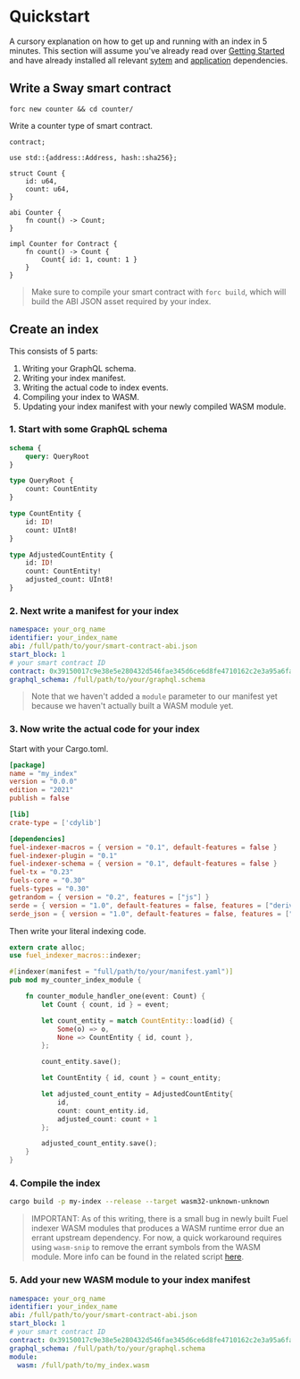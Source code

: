 # Quickstart

A cursory explanation on how to get up and running with an index in 5 minutes. This section will assume you've already read over [Getting Started](./../getting-started/index.md) and have already installed all relevant [sytem](./../getting-started/system-dependencies.md) and [application](./../getting-started/application-dependencies.md) dependencies.

## Write a Sway smart contract

`forc new counter && cd counter/`

Write a counter type of smart contract.

```sway
contract;

use std::{address::Address, hash::sha256};

struct Count {
    id: u64,
    count: u64,
}

abi Counter {
    fn count() -> Count;
}

impl Counter for Contract {
    fn count() -> Count {
        Count{ id: 1, count: 1 }
    }
}
```

> Make sure to compile your smart contract with `forc build`, which will build the ABI JSON asset required by your index.

## Create an index

This consists of 5 parts:

1. Writing your GraphQL schema.
2. Writing your index manifest.
3. Writing the actual code to index events.
4. Compiling your index to WASM.
5. Updating your index manifest with your newly compiled WASM module.

### 1. Start with some GraphQL schema

```graphql
schema {
    query: QueryRoot
}

type QueryRoot {
    count: CountEntity
}

type CountEntity {
    id: ID!
    count: UInt8!
}

type AdjustedCountEntity {
    id: ID!
    count: CountEntity!
    adjusted_count: UInt8!
}
```

### 2. Next write a manifest for your index

```yaml
namespace: your_org_name
identifier: your_index_name
abi: /full/path/to/your/smart-contract-abi.json
start_block: 1
# your smart contract ID
contract: 0x39150017c9e38e5e280432d546fae345d6ce6d8fe4710162c2e3a95a6faff051 
graphql_schema: /full/path/to/your/graphql.schema
```

> Note that we haven't added a `module` parameter to our manifest yet because we haven't actually built a WASM module yet.

### 3. Now write the actual code for your index

Start with your Cargo.toml.

```toml
[package]
name = "my_index"
version = "0.0.0"
edition = "2021"
publish = false

[lib]
crate-type = ['cdylib']

[dependencies]
fuel-indexer-macros = { version = "0.1", default-features = false }
fuel-indexer-plugin = "0.1"
fuel-indexer-schema = { version = "0.1", default-features = false }
fuel-tx = "0.23"
fuels-core = "0.30"
fuels-types = "0.30"
getrandom = { version = "0.2", features = ["js"] }
serde = { version = "1.0", default-features = false, features = ["derive"] }
serde_json = { version = "1.0", default-features = false, features = ["alloc"] }
```

Then write your literal indexing code.

```rust
extern crate alloc;
use fuel_indexer_macros::indexer;

#[indexer(manifest = "full/path/to/your/manifest.yaml")]
pub mod my_counter_index_module {

    fn counter_module_handler_one(event: Count) {
        let Count { count, id } = event;

        let count_entity = match CountEntity::load(id) {
            Some(o) => o,
            None => CountEntity { id, count },
        };

        count_entity.save();

        let CountEntity { id, count } = count_entity;

        let adjusted_count_entity = AdjustedCountEntity{ 
            id, 
            count: count_entity.id, 
            adjusted_count: count + 1
        };

        adjusted_count_entity.save();
    }
}

```

### 4. Compile the index

```bash
cargo build -p my-index --release --target wasm32-unknown-unknown
```

> IMPORTANT: As of this writing, there is a small bug in newly built Fuel indexer WASM modules that produces a WASM runtime error due an errant upstream dependency. For now, a quick workaround requires using `wasm-snip` to remove the errant symbols from the WASM module. More info can be found in the related script [here](https://github.com/FuelLabs/fuel-indexer/blob/master/scripts/stripper.bash).

### 5. Add your new WASM module to your index manifest

```yaml
namespace: your_org_name
identifier: your_index_name
abi: /full/path/to/your/smart-contract-abi.json
start_block: 1
# your smart contract ID
contract: 0x39150017c9e38e5e280432d546fae345d6ce6d8fe4710162c2e3a95a6faff051 
graphql_schema: /full/path/to/your/graphql.schema
module:
  wasm: /full/path/to/my_index.wasm
```
